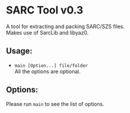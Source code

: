 # SARC Tool v0.3
A tool for extracting and packing SARC/SZS files.  
Makes use of SarcLib and libyaz0.  

## Usage:
 * <code>main [Option...] file/folder</code>  
All the options are optional.
 
## Options:
Please run `main` to see the list of options.
